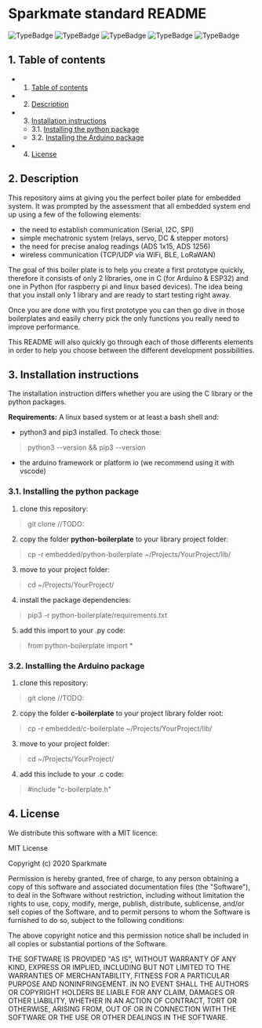 # Sparkmate standard README
![TypeBadge](https://img.shields.io/badge/contributor-Thomas-blue)
![TypeBadge](https://img.shields.io/badge/Type-Embedded-purple)
![TypeBadge](https://img.shields.io/badge/Python-FFD43B?style=&logo=python)
![TypeBadge](https://img.shields.io/badge/C-darkblue?style=&logo=c)
![TypeBadge](https://img.shields.io/badge/Arduino-lightblue?style=&logo=arduino)


##  1. <a name='Tableofcontents'></a>Table of contents
<!-- vscode-markdown-toc -->
* 1. [Table of contents](#Tableofcontents)
* 2. [Description](#Description)
* 3. [Installation instructions](#Installationinstructions)
	* 3.1. [ Installing the python package](#Installingthepythonpackage)
	* 3.2. [Installing the Arduino package](#InstallingtheArduinopackage)
* 4. [License](#License)

<!-- vscode-markdown-toc-config
	numbering=true
	autoSave=true
	/vscode-markdown-toc-config -->
<!-- /vscode-markdown-toc -->

##  2. <a name='Description'></a>Description
This repository aims at giving you the perfect boiler plate for embedded system. It was prompted by the assessment that all embedded system end up using a few of the following elements:
- the need to establish communication (Serial, I2C, SPI)
- simple mechatronic system (relays, servo, DC & stepper motors)
- the need for precise analog readings (ADS 1x15, ADS 1256)
- wireless communication (TCP/UDP via WiFi, BLE, LoRaWAN)

The goal of this boiler plate is to help you create a first prototype quickly, therefore it consists of only 2 libraries, one in C (for Arduino & ESP32) and one in Python (for raspberry pi and linux based devices). The idea being that you install only 1 library and are ready to start testing right away.

Once you are done with you first prototype you can then go dive in those boilerplates and easily cherry pick the only functions you really need to improve performance.

This README will also quickly go through each of those differents elements in order to help you choose between the different development possibilities.


##  3. <a name='Installationinstructions'></a>Installation instructions
The installation instruction differs whether you are using the C library or the python packages. 

**Requirements:** A linux based system or at least a bash shell and:
- python3 and pip3 installed. To check those:
> python3 --version && pip3 --version
- the arduino framework or platform io (we recommend using it with vscode)

###  3.1. <a name='Installingthepythonpackage'></a> Installing the python package
1. clone this repository:
> git clone //TODO:
2. copy the folder **python-boilerplate** to your library project folder:
> cp -r embedded/python-boilerplate ~/Projects/YourProject/lib/
3. move to your project folder:
> cd ~/Projects/YourProject/
4. install the package dependencies:
> pip3 -r python-boilerplate/requirements.txt
5. add this import to your .py code:
> from python-boilerplate import *

###  3.2. <a name='InstallingtheArduinopackage'></a>Installing the Arduino package
1. clone this repository:
> git clone //TODO:
2. copy the folder **c-boilerplate** to your project library folder root:
> cp -r embedded/c-boilerplate ~/Projects/YourProject/lib/
3. move to your project folder:
> cd ~/Projects/YourProject/
4. add this include to your .c code:
> #include "c-boilerplate.h"




##  4. <a name='License'></a>License
We distribute this software with a MIT licence:

MIT License

Copyright (c) 2020 Sparkmate

Permission is hereby granted, free of charge, to any person obtaining a copy
of this software and associated documentation files (the "Software"), to deal
in the Software without restriction, including without limitation the rights
to use, copy, modify, merge, publish, distribute, sublicense, and/or sell
copies of the Software, and to permit persons to whom the Software is
furnished to do so, subject to the following conditions:

The above copyright notice and this permission notice shall be included in all
copies or substantial portions of the Software.

THE SOFTWARE IS PROVIDED "AS IS", WITHOUT WARRANTY OF ANY KIND, EXPRESS OR
IMPLIED, INCLUDING BUT NOT LIMITED TO THE WARRANTIES OF MERCHANTABILITY,
FITNESS FOR A PARTICULAR PURPOSE AND NONINFRINGEMENT. IN NO EVENT SHALL THE
AUTHORS OR COPYRIGHT HOLDERS BE LIABLE FOR ANY CLAIM, DAMAGES OR OTHER
LIABILITY, WHETHER IN AN ACTION OF CONTRACT, TORT OR OTHERWISE, ARISING FROM,
OUT OF OR IN CONNECTION WITH THE SOFTWARE OR THE USE OR OTHER DEALINGS IN THE
SOFTWARE.
